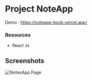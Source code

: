 # Project NoteApp

Demo : https://noteapp-book.vercel.app/

### Resources
-  React Js

## Screenshots

![NotesApp Page](./Rental.png "NotesApp Page")
